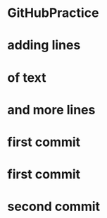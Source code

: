 # GitHubPractice
# adding lines
# of text
# and more lines
# first commit
# first commit
# second commit

